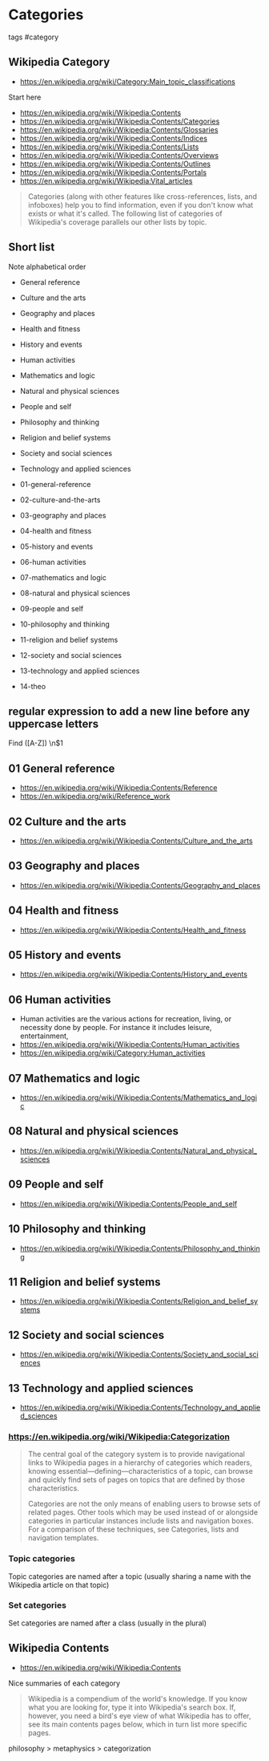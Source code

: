 # Categories

tags #category

## Wikipedia Category

* https://en.wikipedia.org/wiki/Category:Main_topic_classifications

Start here

* https://en.wikipedia.org/wiki/Wikipedia:Contents
* https://en.wikipedia.org/wiki/Wikipedia:Contents/Categories
* https://en.wikipedia.org/wiki/Wikipedia:Contents/Glossaries
* https://en.wikipedia.org/wiki/Wikipedia:Contents/Indices
* https://en.wikipedia.org/wiki/Wikipedia:Contents/Lists
* https://en.wikipedia.org/wiki/Wikipedia:Contents/Overviews
* https://en.wikipedia.org/wiki/Wikipedia:Contents/Outlines
* https://en.wikipedia.org/wiki/Wikipedia:Contents/Portals
* https://en.wikipedia.org/wiki/Wikipedia:Vital_articles


> Categories (along with other features like cross-references, lists, and infoboxes) help you to find information, even if you don't know what exists or what it's called. The following list of categories of Wikipedia's coverage parallels our other lists by topic.

## Short list

Note alphabetical order

* General reference
* Culture and the arts
* Geography and places
* Health and fitness
* History and events
* Human activities
* Mathematics and logic
* Natural and physical sciences
* People and self
* Philosophy and thinking
* Religion and belief systems
* Society and social sciences
* Technology and applied sciences

* 01-general-reference
* 02-culture-and-the-arts
* 03-geography and places
* 04-health and fitness
* 05-history and events
* 06-human activities
* 07-mathematics and logic
* 08-natural and physical sciences
* 09-people and self
* 10-philosophy and thinking
* 11-religion and belief systems
* 12-society and social sciences
* 13-technology and applied sciences
* 14-theo


## regular expression to add a new line before any uppercase letters

Find ([A-Z])
\n$1

## 01 General reference

* https://en.wikipedia.org/wiki/Wikipedia:Contents/Reference
* https://en.wikipedia.org/wiki/Reference_work

## 02 Culture and the arts

* https://en.wikipedia.org/wiki/Wikipedia:Contents/Culture_and_the_arts

## 03 Geography and places

* https://en.wikipedia.org/wiki/Wikipedia:Contents/Geography_and_places

## 04 Health and fitness

* https://en.wikipedia.org/wiki/Wikipedia:Contents/Health_and_fitness

## 05 History and events

* https://en.wikipedia.org/wiki/Wikipedia:Contents/History_and_events

## 06 Human activities

* Human activities are the various actions for recreation, living, or necessity done by people. For instance it includes leisure, entertainment,
* https://en.wikipedia.org/wiki/Wikipedia:Contents/Human_activities
* https://en.wikipedia.org/wiki/Category:Human_activities

## 07 Mathematics and logic

* https://en.wikipedia.org/wiki/Wikipedia:Contents/Mathematics_and_logic

## 08 Natural and physical sciences

* https://en.wikipedia.org/wiki/Wikipedia:Contents/Natural_and_physical_sciences

## 09 People and self

* https://en.wikipedia.org/wiki/Wikipedia:Contents/People_and_self

## 10 Philosophy and thinking

* https://en.wikipedia.org/wiki/Wikipedia:Contents/Philosophy_and_thinking

## 11 Religion and belief systems

* https://en.wikipedia.org/wiki/Wikipedia:Contents/Religion_and_belief_systems

## 12 Society and social sciences

* https://en.wikipedia.org/wiki/Wikipedia:Contents/Society_and_social_sciences

## 13 Technology and applied sciences

* https://en.wikipedia.org/wiki/Wikipedia:Contents/Technology_and_applied_sciences


### https://en.wikipedia.org/wiki/Wikipedia:Categorization

>The central goal of the category system is to provide navigational links to Wikipedia pages in a hierarchy of categories which readers, knowing essential—defining—characteristics of a topic, can browse and quickly find sets of pages on topics that are defined by those characteristics.
>
>Categories are not the only means of enabling users to browse sets of related pages. Other tools which may be used instead of or alongside categories in particular instances include lists and navigation boxes. For a comparison of these techniques, see Categories, lists and navigation templates.

### Topic categories

Topic categories are named after a topic (usually sharing a name with the Wikipedia article on that topic)

### Set categories

Set categories are named after a class (usually in the plural)

## Wikipedia Contents

* https://en.wikipedia.org/wiki/Wikipedia:Contents

Nice summaries of each category

> Wikipedia is a compendium of the world's knowledge. If you know what you are looking for, type it into Wikipedia's search box. If, however, you need a bird's eye view of what Wikipedia has to offer, see its main contents pages below, which in turn list more specific pages.

philosophy > metaphysics > categorization

